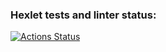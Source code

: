 ### Hexlet tests and linter status:
[![Actions Status](https://github.com/stgoge/sql-for-developers-project-136/actions/workflows/hexlet-check.yml/badge.svg)](https://github.com/stgoge/sql-for-developers-project-136/actions)